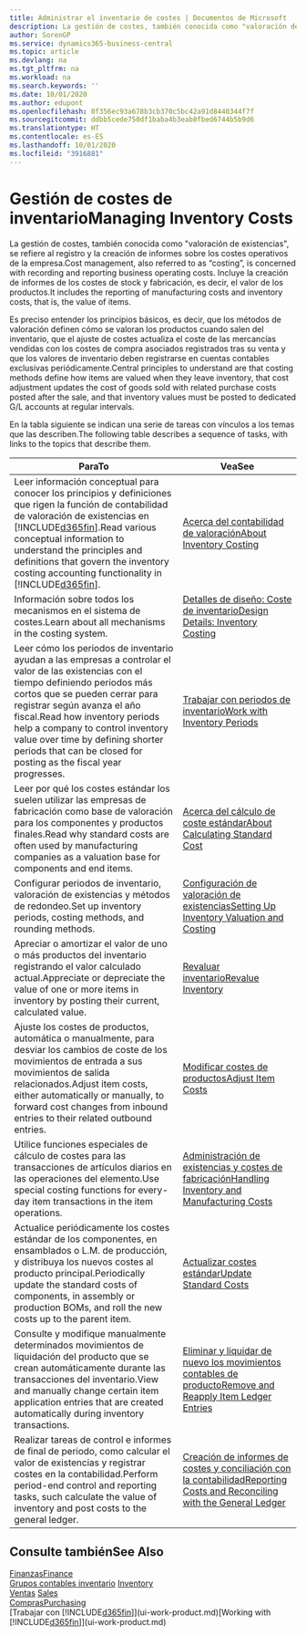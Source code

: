 ```yaml
---
title: Administrar el inventario de costes | Documentos de Microsoft
description: La gestión de costes, también conocida como "valoración de existencias", se refiere al registro y la creación de informes sobre los costes operativos de la empresa. Incluye la creación de informes de los costes de stock y fabricación, es decir, el valor de los productos.
author: SorenGP
ms.service: dynamics365-business-central
ms.topic: article
ms.devlang: na
ms.tgt_pltfrm: na
ms.workload: na
ms.search.keywords: ''
ms.date: 10/01/2020
ms.author: edupont
ms.openlocfilehash: 0f356ec93a678b3cb370c5bc42a91d8440344f7f
ms.sourcegitcommit: ddbb5cede750df1baba4b3eab8fbed6744b5b9d6
ms.translationtype: HT
ms.contentlocale: es-ES
ms.lasthandoff: 10/01/2020
ms.locfileid: "3916881"
---
```

# <a name="managing-inventory-costs"></a><span data-ttu-id="d059f-104">Gestión de costes de inventario</span><span class="sxs-lookup"><span data-stu-id="d059f-104">Managing Inventory Costs</span></span>
<span data-ttu-id="d059f-105">La gestión de costes, también conocida como "valoración de existencias", se refiere al registro y la creación de informes sobre los costes operativos de la empresa.</span><span class="sxs-lookup"><span data-stu-id="d059f-105">Cost management, also referred to as “costing”, is concerned with recording and reporting business operating costs.</span></span> <span data-ttu-id="d059f-106">Incluye la creación de informes de los costes de stock y fabricación, es decir, el valor de los productos.</span><span class="sxs-lookup"><span data-stu-id="d059f-106">It includes the reporting of manufacturing costs and inventory costs, that is, the value of items.</span></span>   

<span data-ttu-id="d059f-107">Es preciso entender los principios básicos, es decir, que los métodos de valoración definen cómo se valoran los productos cuando salen del inventario, que el ajuste de costes actualiza el coste de las mercancías vendidas con los costes de compra asociados registrados tras su venta y que los valores de inventario deben registrarse en cuentas contables exclusivas periódicamente.</span><span class="sxs-lookup"><span data-stu-id="d059f-107">Central principles to understand are that costing methods define how items are valued when they leave inventory, that cost adjustment updates the cost of goods sold with related purchase costs posted after the sale, and that inventory values must be posted to dedicated G/L accounts at regular intervals.</span></span>

<span data-ttu-id="d059f-108">En la tabla siguiente se indican una serie de tareas con vínculos a los temas que las describen.</span><span class="sxs-lookup"><span data-stu-id="d059f-108">The following table describes a sequence of tasks, with links to the topics that describe them.</span></span>

|<span data-ttu-id="d059f-109">**Para**</span><span class="sxs-lookup"><span data-stu-id="d059f-109">**To**</span></span>|<span data-ttu-id="d059f-110">**Vea**</span><span class="sxs-lookup"><span data-stu-id="d059f-110">**See**</span></span>|  
|------------|-------------|  
|<span data-ttu-id="d059f-111">Leer información conceptual para conocer los principios y definiciones que rigen la función de contabilidad de valoración de existencias en [!INCLUDE[d365fin](includes/d365fin_md.md)].</span><span class="sxs-lookup"><span data-stu-id="d059f-111">Read various conceptual information to understand the principles and definitions that govern the inventory costing accounting functionality in [!INCLUDE[d365fin](includes/d365fin_md.md)].</span></span>|[<span data-ttu-id="d059f-112">Acerca del contabilidad de valoración</span><span class="sxs-lookup"><span data-stu-id="d059f-112">About Inventory Costing</span></span>](finance-learn-about-costing.md)|  
|<span data-ttu-id="d059f-113">Información sobre todos los mecanismos en el sistema de costes.</span><span class="sxs-lookup"><span data-stu-id="d059f-113">Learn about all mechanisms in the costing system.</span></span>|[<span data-ttu-id="d059f-114">Detalles de diseño: Coste de inventario</span><span class="sxs-lookup"><span data-stu-id="d059f-114">Design Details: Inventory Costing</span></span>](design-details-inventory-costing.md)|
|<span data-ttu-id="d059f-115">Leer cómo los periodos de inventario ayudan a las empresas a controlar el valor de las existencias con el tiempo definiendo periodos más cortos que se pueden cerrar para registrar según avanza el año fiscal.</span><span class="sxs-lookup"><span data-stu-id="d059f-115">Read how inventory periods help a company to control inventory value over time by defining shorter periods that can be closed for posting as the fiscal year progresses.</span></span>|[<span data-ttu-id="d059f-116">Trabajar con periodos de inventario</span><span class="sxs-lookup"><span data-stu-id="d059f-116">Work with Inventory Periods</span></span>](finance-how-to-work-with-inventory-periods.md)|
|<span data-ttu-id="d059f-117">Leer por qué los costes estándar los suelen utilizar las empresas de fabricación como base de valoración para los componentes y productos finales.</span><span class="sxs-lookup"><span data-stu-id="d059f-117">Read why standard costs are often used by manufacturing companies as a valuation base for components and end items.</span></span>|[<span data-ttu-id="d059f-118">Acerca del cálculo de coste estándar</span><span class="sxs-lookup"><span data-stu-id="d059f-118">About Calculating Standard Cost</span></span>](finance-about-calculating-standard-cost.md)|
|<span data-ttu-id="d059f-119">Configurar periodos de inventario, valoración de existencias y métodos de redondeo.</span><span class="sxs-lookup"><span data-stu-id="d059f-119">Set up inventory periods, costing methods, and rounding methods.</span></span>|[<span data-ttu-id="d059f-120">Configuración de valoración de existencias</span><span class="sxs-lookup"><span data-stu-id="d059f-120">Setting Up Inventory Valuation and Costing</span></span>](finance-set-up-inventory-valuation-and-costing.md)|
|<span data-ttu-id="d059f-121">Apreciar o amortizar el valor de uno o más productos del inventario registrando el valor calculado actual.</span><span class="sxs-lookup"><span data-stu-id="d059f-121">Appreciate or depreciate the value of one or more items in inventory by posting their current, calculated value.</span></span>|[<span data-ttu-id="d059f-122">Revaluar inventario</span><span class="sxs-lookup"><span data-stu-id="d059f-122">Revalue Inventory</span></span>](inventory-how-revalue-inventory.md)|
|<span data-ttu-id="d059f-123">Ajuste los costes de productos, automática o manualmente, para desviar los cambios de coste de los movimientos de entrada a sus movimientos de salida relacionados.</span><span class="sxs-lookup"><span data-stu-id="d059f-123">Adjust item costs, either automatically or manually, to forward cost changes from inbound entries to their related outbound entries.</span></span>|[<span data-ttu-id="d059f-124">Modificar costes de productos</span><span class="sxs-lookup"><span data-stu-id="d059f-124">Adjust Item Costs</span></span>](inventory-how-adjust-item-costs.md)|
|<span data-ttu-id="d059f-125">Utilice funciones especiales de cálculo de costes para las transacciones de artículos diarios en las operaciones del elemento.</span><span class="sxs-lookup"><span data-stu-id="d059f-125">Use special costing functions for every-day item transactions in the item operations.</span></span>|[<span data-ttu-id="d059f-126">Administración de existencias y costes de fabricación</span><span class="sxs-lookup"><span data-stu-id="d059f-126">Handling Inventory and Manufacturing Costs</span></span>](finance-handle-inventory-and-manufacturing-costs.md)|  
|<span data-ttu-id="d059f-127">Actualice periódicamente los costes estándar de los componentes, en ensamblados o L.M. de producción, y distribuya los nuevos costes al producto principal.</span><span class="sxs-lookup"><span data-stu-id="d059f-127">Periodically update the standard costs of components, in assembly or production BOMs, and roll the new costs up to the parent item.</span></span>|[<span data-ttu-id="d059f-128">Actualizar costes estándar</span><span class="sxs-lookup"><span data-stu-id="d059f-128">Update Standard Costs</span></span>](finance-how-to-update-standard-costs.md)|
|<span data-ttu-id="d059f-129">Consulte y modifique manualmente determinados movimientos de liquidación del producto que se crean automáticamente durante las transacciones del inventario.</span><span class="sxs-lookup"><span data-stu-id="d059f-129">View and manually change certain item application entries that are created automatically during inventory transactions.</span></span>|[<span data-ttu-id="d059f-130">Eliminar y liquidar de nuevo los movimientos contables de producto</span><span class="sxs-lookup"><span data-stu-id="d059f-130">Remove and Reapply Item Ledger Entries</span></span>](finance-how-to-remove-and-reapply-item-entries.md)|
|<span data-ttu-id="d059f-131">Realizar tareas de control e informes de final de periodo, como calcular el valor de existencias y registrar costes en la contabilidad.</span><span class="sxs-lookup"><span data-stu-id="d059f-131">Perform period-end control and reporting tasks, such calculate the value of inventory and post costs to the general ledger.</span></span>|[<span data-ttu-id="d059f-132">Creación de informes de costes y conciliación con la contabilidad</span><span class="sxs-lookup"><span data-stu-id="d059f-132">Reporting Costs and Reconciling with the General Ledger</span></span>](finance-report-costs-and-reconcile-with-the-general-ledger.md)|

## <a name="see-also"></a><span data-ttu-id="d059f-133">Consulte también</span><span class="sxs-lookup"><span data-stu-id="d059f-133">See Also</span></span>  
 [<span data-ttu-id="d059f-134">Finanzas</span><span class="sxs-lookup"><span data-stu-id="d059f-134">Finance</span></span>](finance.md)  
 <span data-ttu-id="d059f-135">[Grupos contables inventario](inventory-manage-inventory.md) </span><span class="sxs-lookup"><span data-stu-id="d059f-135">[Inventory](inventory-manage-inventory.md) </span></span>  
 <span data-ttu-id="d059f-136">[Ventas](sales-manage-sales.md) </span><span class="sxs-lookup"><span data-stu-id="d059f-136">[Sales](sales-manage-sales.md) </span></span>  
 [<span data-ttu-id="d059f-137">Compras</span><span class="sxs-lookup"><span data-stu-id="d059f-137">Purchasing</span></span>](purchasing-manage-purchasing.md)  
 <span data-ttu-id="d059f-138">[Trabajar con [!INCLUDE[d365fin](includes/d365fin_md.md)]](ui-work-product.md)</span><span class="sxs-lookup"><span data-stu-id="d059f-138">[Working with [!INCLUDE[d365fin](includes/d365fin_md.md)]](ui-work-product.md)</span></span>
